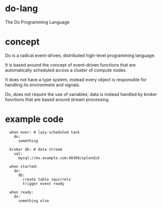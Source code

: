 # do-lang
The Do Programming Language

# concept
Do is a radical event-driven, distributed high-level programming language.

It is based around the concept of event-driven functions that are automatically scheduled across a cluster of compute nodes.

It does not have a type system, instead every object is responsible for handling its environment and signals.

Do, does not require the use of variables; data is instead handled by broker functions that are based around stream processing.

# example code
```aidl
  when ever: # lazy-scheduled task
    do:
      something
      
  broker db: # data stream
  	sql:
  	  mysql://ms.example.com:40300/splendid
  		
  when started:
  	do:
  	  db:
  	    create table squirrels
  	    trigger event ready
  			
  when ready:
  	do:
  	  something else
```